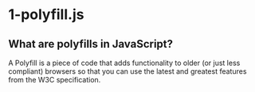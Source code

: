 # 1-polyfill.js
## What are polyfills in JavaScript?
A Polyfill is a piece of code that adds functionality to older (or just less compliant) browsers so that you can use the latest and greatest features from the W3C specification.